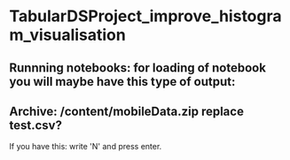 # TabularDSProject_improve_histogram_visualisation


Runnning notebooks:
for loading of notebook you will maybe have this type of output:
-----------------------------------
Archive:  /content/mobileData.zip
replace test.csv?
----------------------------------

If you have this: write 'N' and press enter.
